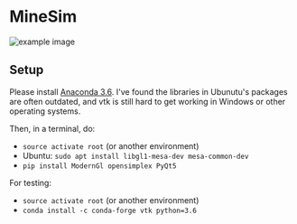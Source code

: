 # MineSim

![example image](https://i.imgur.com/AjOOkhd.png)

## Setup

Please install [Anaconda 3.6](https://docs.anaconda.com/anaconda/install/linux).
I've found the libraries in Ubunutu's packages are often outdated,
and vtk is still hard to get working in Windows or other operating systems.

Then, in a terminal, do:
 * `source activate root` (or another environment)
 * Ubuntu: `sudo apt install libgl1-mesa-dev mesa-common-dev`
 * `pip install ModernGl opensimplex PyQt5`

For testing:
 * `source activate root` (or another environment)
 * `conda install -c conda-forge vtk python=3.6`